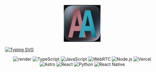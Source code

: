 <div align="center">
<img src="https://raw.githubusercontent.com/medy17/medy17/refs/heads/main/readme-assets/AA.webp" alt="My Logo" width="120" />
</div>

[![Typing SVG](https://readme-typing-svg.demolab.com?font=IBM+Plex+Mono&weight=600&duration=3000&pause=1000&color=F5A9B8&width=435&lines=My+Stack)](https://git.io/typing-svg)
<div align="center">
  <img src="https://img.shields.io/badge/Render-46E3B7?style=for-the-badge&logo=render&logoColor=white" alt="render"/>
  <img src="https://img.shields.io/badge/TypeScript-3178C6?style=for-the-badge&logo=typescript&logoColor=white" alt="TypeScript"/>
  <img src="https://img.shields.io/badge/JavaScript-F7DF1E?style=for-the-badge&logo=javascript&logoColor=black" alt="JavaScript"/>
  <img src="https://img.shields.io/badge/WebRTC-333333?style=for-the-badge&logo=webrtc&logoColor=white" alt="WebRTC"/>
  <img src="https://img.shields.io/badge/Node.js-339933?style=for-the-badge&logo=nodedotjs&logoColor=white" alt="Node.js"/>
  <img src="https://img.shields.io/badge/Vercel-000000?style=for-the-badge&logo=vercel&logoColor=white" alt="Vercel"/>
  <img src="https://img.shields.io/badge/Astro-FF5D01?style=for-the-badge&logo=astro&logoColor=white" alt="Astro"/>
  <img src="https://img.shields.io/badge/React-20232A?style=for-the-badge&logo=react&logoColor=61DAFB" alt="React"/>
  <img src="https://img.shields.io/badge/Python-3776AB?style=for-the-badge&logo=python&logoColor=white" alt="Python"/>
  <img src="https://img.shields.io/badge/React_Native-20232A?style=for-the-badge&logo=react&logoColor=61DAFB" alt="React Native"/>
</div>
